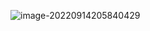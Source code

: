 ![image-20220914205840429](C:\Users\GaoTengFei\AppData\Roaming\Typora\typora-user-images\image-20220914205840429.png)